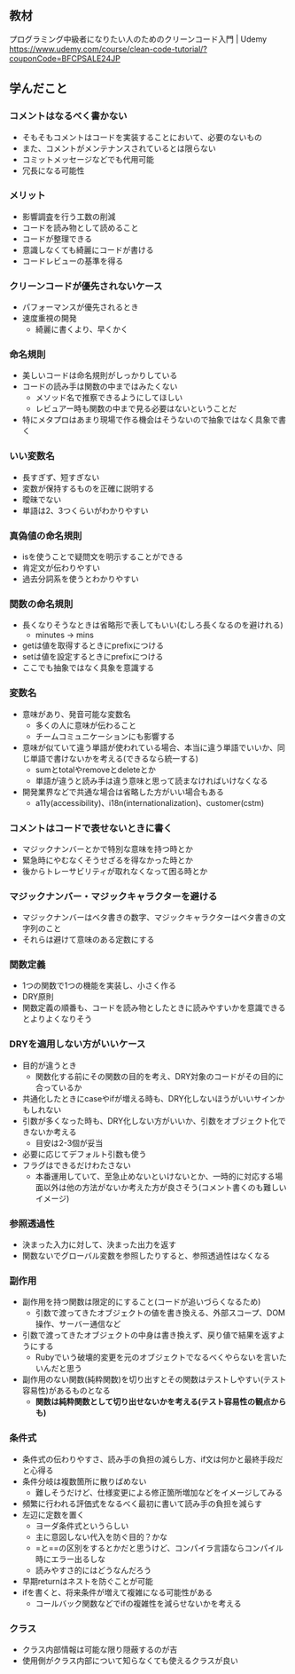 ## 教材

プログラミング中級者になりたい人のためのクリーンコード入門 | Udemy
https://www.udemy.com/course/clean-code-tutorial/?couponCode=BFCPSALE24JP


## 学んだこと

### コメントはなるべく書かない

- そもそもコメントはコードを実装することにおいて、必要のないもの
- また、コメントがメンテナンスされているとは限らない
- コミットメッセージなどでも代用可能
- 冗長になる可能性

### メリット

- 影響調査を行う工数の削減
- コードを読み物として読めること
- コードが整理できる
- 意識しなくても綺麗にコードが書ける
- コードレビューの基準を得る

### クリーンコードが優先されないケース

- パフォーマンスが優先されるとき
- 速度重視の開発
    - 綺麗に書くより、早くかく

### 命名規則

- 美しいコードは命名規則がしっかりしている
- コードの読み手は関数の中まではみたくない
    - メソッド名で推察できるようにしてほしい
    - レビュアー時も関数の中まで見る必要はないということだ
- 特にメタプロはあまり現場で作る機会はそうないので抽象ではなく具象で書く

### いい変数名

- 長すぎず、短すぎない
- 変数が保持するものを正確に説明する
- 曖昧でない
- 単語は2、3つくらいがわかりやすい

### 真偽値の命名規則
- isを使うことで疑問文を明示することができる
- 肯定文が伝わりやすい
- 過去分詞系を使うとわかりやすい

### 関数の命名規則
- 長くなりそうなときは省略形で表してもいい(むしろ長くなるのを避けれる)
  - minutes -> mins
- getは値を取得するときにprefixにつける
- setは値を設定するときにprefixにつける
- ここでも抽象ではなく具象を意識する

### 変数名
- 意味があり、発音可能な変数名
  - 多くの人に意味が伝わること
  - チームコミュニケーションにも影響する
- 意味が似ていて違う単語が使われている場合、本当に違う単語でいいか、同じ単語で書けないかを考える(できるなら統一する)
  - sumとtotalやremoveとdeleteとか
  - 単語が違うと読み手は違う意味と思って読まなければいけなくなる
- 開発業界などで共通な場合は省略した方がいい場合もある
  - a11y(accessibility)、i18n(internationalization)、customer(cstm)

### コメントはコードで表せないときに書く
- マジックナンバーとかで特別な意味を持つ時とか
- 緊急時にやむなくそうせざるを得なかった時とか
- 後からトレーサビリティが取れなくなって困る時とか

### マジックナンバー・マジックキャラクターを避ける
- マジックナンバーはベタ書きの数字、マジックキャラクターはベタ書きの文字列のこと
- それらは避けて意味のある定数にする

### 関数定義
- 1つの関数で1つの機能を実装し、小さく作る
- DRY原則
- 関数定義の順番も、コードを読み物としたときに読みやすいかを意識できるとよりよくなりそう

### DRYを適用しない方がいいケース
- 目的が違うとき
  - 関数化する前にその関数の目的を考え、DRY対象のコードがその目的に合っているか
- 共通化したときにcaseやifが増える時も、DRY化しないほうがいいサインかもしれない
- 引数が多くなった時も、DRY化しない方がいいか、引数をオブジェクト化できないか考える
  - 目安は2-3個が妥当
- 必要に応じてデフォルト引数も使う
- フラグはできるだけわたさない
  - 本番運用していて、至急止めないといけないとか、一時的に対応する場面以外は他の方法がないか考えた方が良さそう(コメント書くのも難しいイメージ)

### 参照透過性
- 決まった入力に対して、決まった出力を返す
- 関数ないでグローバル変数を参照したりすると、参照透過性はなくなる

### 副作用
- 副作用を持つ関数は限定的にすること(コードが追いづらくなるため)
  - 引数で渡ってきたオブジェクトの値を書き換える、外部スコープ、DOM操作、サーバー通信など
- 引数で渡ってきたオブジェクトの中身は書き換えず、戻り値で結果を返すようにする
  - Rubyでいう破壊的変更を元のオブジェクトでなるべくやらないを言いたいんだと思う
- 副作用のない関数(純粋関数)を切り出すとその関数はテストしやすい(テスト容易性)があるものとなる
  - **関数は純粋関数として切り出せないかを考える(テスト容易性の観点からも)**

### 条件式
- 条件式の伝わりやすさ、読み手の負担の減らし方、if文は何かと最終手段だと心得る
- 条件分岐は複数箇所に散りばめない
  - 難しそうだけど、仕様変更による修正箇所増加などをイメージしてみる
- 頻繁に行われる評価式をなるべく最初に書いて読み手の負担を減らす
- 左辺に定数を置く
  - ヨーダ条件式というらしい
  - 主に意図しない代入を防ぐ目的？かな
  - =と==の区別をするとかだと思うけど、コンパイラ言語ならコンパイル時にエラー出るしな
  - 読みやすさ的にはどうなんだろう
- 早期returnはネストを防ぐことが可能
- ifを書くと、将来条件が増えて複雑になる可能性がある
  - コールバック関数などでifの複雑性を減らせないかを考える

### クラス
- クラス内部情報は可能な限り隠蔽するのが吉
- 使用側がクラス内部について知らなくても使えるクラスが良い
